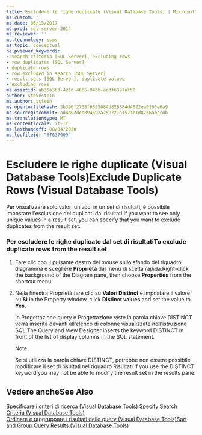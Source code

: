 ```yaml
---
title: Escludere le righe duplicate (Visual Database Tools) | Microsoft Docs
ms.custom: ''
ms.date: 06/13/2017
ms.prod: sql-server-2014
ms.reviewer: ''
ms.technology: ssms
ms.topic: conceptual
helpviewer_keywords:
- search criteria [SQL Server], excluding rows
- row duplicates [SQL Server]
- duplicate rows
- row excluded in search [SQL Server]
- result sets [SQL Server], duplicate values
- excluding rows
ms.assetid: ab35a363-421d-4665-946b-ae3f6397af50
author: stevestein
ms.author: sstein
ms.openlocfilehash: 3b396f2738f6895684d828884d4822ea9165e0a9
ms.sourcegitcommit: ad4d92dce894592a259721a1571b1d8736abacdb
ms.translationtype: MT
ms.contentlocale: it-IT
ms.lasthandoff: 08/04/2020
ms.locfileid: "87637009"
---
```

# <a name="exclude-duplicate-rows-visual-database-tools"></a><span data-ttu-id="910c8-102">Escludere le righe duplicate (Visual Database Tools)</span><span class="sxs-lookup"><span data-stu-id="910c8-102">Exclude Duplicate Rows (Visual Database Tools)</span></span>
  <span data-ttu-id="910c8-103">Per visualizzare solo valori univoci in un set di risultati, è possibile impostare l'esclusione dei duplicati dai risultati.</span><span class="sxs-lookup"><span data-stu-id="910c8-103">If you want to see only unique values in a result set, you can specify that you want to exclude duplicates from the result set.</span></span>  
  
### <a name="to-exclude-duplicate-rows-from-the-result-set"></a><span data-ttu-id="910c8-104">Per escludere le righe duplicate dal set di risultati</span><span class="sxs-lookup"><span data-stu-id="910c8-104">To exclude duplicate rows from the result set</span></span>  
  
1.  <span data-ttu-id="910c8-105">Fare clic con il pulsante destro del mouse sullo sfondo del riquadro diagramma e scegliere **Proprietà** dal menu di scelta rapida.</span><span class="sxs-lookup"><span data-stu-id="910c8-105">Right-click the background of the Diagram pane, then choose **Properties** from the shortcut menu.</span></span>  
  
2.  <span data-ttu-id="910c8-106">Nella finestra Proprietà fare clic su **Valori Distinct** e impostare il valore su **Sì**.</span><span class="sxs-lookup"><span data-stu-id="910c8-106">In the Property window, click **Distinct values** and set the value to **Yes**.</span></span>  
  
     <span data-ttu-id="910c8-107">In Progettazione query e Progettazione viste la parola chiave DISTINCT verrà inserita davanti all'elenco di colonne visualizzate nell'istruzione SQL.</span><span class="sxs-lookup"><span data-stu-id="910c8-107">The Query and View Designer inserts the keyword DISTINCT in front of the list of display columns in the SQL statement.</span></span>  
  
    > [!NOTE]  
    >  <span data-ttu-id="910c8-108">Se si utilizza la parola chiave DISTINCT, potrebbe non essere possibile modificare il set di risultati nel riquadro Risultati.</span><span class="sxs-lookup"><span data-stu-id="910c8-108">If you use the DISTINCT keyword you may not be able to modify the result set in the results pane.</span></span>  
  
## <a name="see-also"></a><span data-ttu-id="910c8-109">Vedere anche</span><span class="sxs-lookup"><span data-stu-id="910c8-109">See Also</span></span>  
 <span data-ttu-id="910c8-110">[Specificare i criteri di ricerca &#40;Visual Database Tools&#41;](visual-database-tools.md) </span><span class="sxs-lookup"><span data-stu-id="910c8-110">[Specify Search Criteria &#40;Visual Database Tools&#41;](visual-database-tools.md) </span></span>  
 [<span data-ttu-id="910c8-111">Ordinare e raggruppare i risultati delle query &#40;Visual Database Tools&#41;</span><span class="sxs-lookup"><span data-stu-id="910c8-111">Sort and Group Query Results &#40;Visual Database Tools&#41;</span></span>](sort-and-group-query-results-visual-database-tools.md)  
  
  
